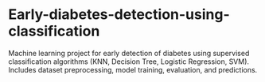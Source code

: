 # Early-diabetes-detection-using-classification
Machine learning project for early detection of diabetes using supervised classification algorithms (KNN, Decision Tree, Logistic Regression, SVM). Includes dataset preprocessing, model training, evaluation, and predictions.
